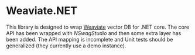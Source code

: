 # Weaviate.NET
This library is designed to wrap [Weaviate](https://weaviate.io/) vector DB  for .NET core. The core API has been wrapped with *NSwagStudio* and then some extra layer has been added. The API mapping is incomplete and Unit tests should be generalized (they currently use a demo instance).
